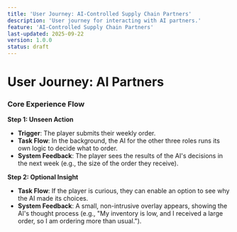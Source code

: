 ```yaml
---
title: 'User Journey: AI-Controlled Supply Chain Partners'
description: 'User journey for interacting with AI partners.'
feature: 'AI-Controlled Supply Chain Partners'
last-updated: 2025-09-22
version: 1.0.0
status: draft
---
```


# User Journey: AI Partners

### Core Experience Flow

**Step 1: Unseen Action**
- **Trigger**: The player submits their weekly order.
- **Task Flow**: In the background, the AI for the other three roles runs its own logic to decide what to order.
- **System Feedback**: The player sees the results of the AI's decisions in the next week (e.g., the size of the order they receive).

**Step 2: Optional Insight**
- **Task Flow**: If the player is curious, they can enable an option to see why the AI made its choices.
- **System Feedback**: A small, non-intrusive overlay appears, showing the AI's thought process (e.g., "My inventory is low, and I received a large order, so I am ordering more than usual.").
